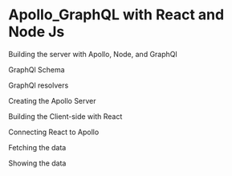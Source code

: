 # Apollo_GraphQL with React and Node Js

Building the server with Apollo, Node, and GraphQl

GraphQl Schema

GraphQl resolvers

Creating the Apollo Server

Building the Client-side with React

Connecting React to Apollo

Fetching the data

Showing the data


